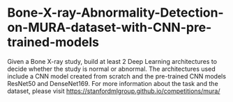 # Bone-X-ray-Abnormality-Detection-on-MURA-dataset-with-CNN-pre-trained-models
Given a Bone X-ray study, build at least 2 Deep Learning architectures to decide whether the study is normal or abnormal.
The architectures used include a CNN model created from scratch and the pre-trained CNN models ResNet50 and DenseNet169.
For more information about the task and the dataset, please visit https://stanfordmlgroup.github.io/competitions/mura/
